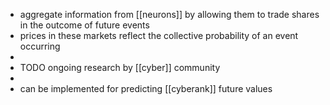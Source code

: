 - aggregate information from [[neurons]] by allowing them to trade shares in the outcome of future events
- prices in these markets reflect the collective probability of an event occurring
-
- TODO ongoing research by [[cyber]] community
-
- can be implemented for predicting [[cyberank]] future values